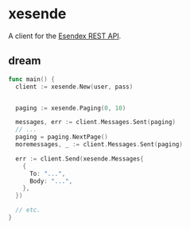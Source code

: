 # xesende

A client for the [Esendex REST API][Esendex].


## dream

``` go
func main() {
  client := xesende.New(user, pass)


  paging := xesende.Paging(0, 10)

  messages, err := client.Messages.Sent(paging)
  // ...
  paging = paging.NextPage()
  moremessages, _ := client.Messages.Sent(paging)

  err := client.Send(xesende.Messages{
    {
      To: "...",
      Body: "...",
    },
  })

  // etc.
}
```


[Esendex]: http://developers.esendex.com/APIs/REST-API
